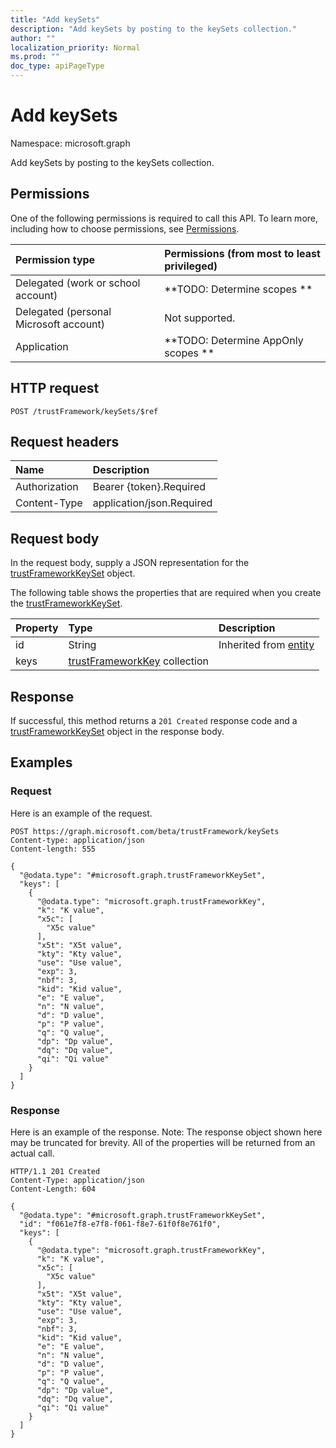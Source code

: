 ```yaml
---
title: "Add keySets"
description: "Add keySets by posting to the keySets collection."
author: ""
localization_priority: Normal
ms.prod: ""
doc_type: apiPageType
---
```


# Add keySets

Namespace: microsoft.graph

Add keySets by posting to the keySets collection.

## Permissions
One of the following permissions is required to call this API. To learn more, including how to choose permissions, see [Permissions](/concepts/permissions-reference.md).

|Permission type|Permissions (from most to least privileged)|
|:---|:---|
|Delegated (work or school account)|**TODO: Determine scopes **|
|Delegated (personal Microsoft account)|Not supported.|
|Application|**TODO: Determine AppOnly scopes **|

## HTTP request
<!-- {
  "blockType": "ignored"
}
-->
``` http
POST /trustFramework/keySets/$ref
```

## Request headers
|Name|Description|
|:---|:---|
|Authorization|Bearer {token}.Required|
|Content-Type|application/json.Required|

## Request body
In the request body, supply a JSON representation for the [trustFrameworkKeySet](../resources/trustframeworkkeyset.md) object.

The following table shows the properties that are required when you create the [trustFrameworkKeySet](../resources/trustframeworkkeyset.md).

|Property|Type|Description|
|:---|:---|:---|
|id|String| Inherited from [entity](../resources/entity.md)|
|keys|[trustFrameworkKey](../resources/trustframeworkkey.md) collection||



## Response
If successful, this method returns a `201 Created` response code and a [trustFrameworkKeySet](../resources/trustframeworkkeyset.md) object in the response body.

## Examples

### Request
Here is an example of the request.
<!-- {
  "blockType": "request",
  "name": "create_trustframeworkkeyset_from_"
}
-->
``` http
POST https://graph.microsoft.com/beta/trustFramework/keySets
Content-type: application/json
Content-length: 555

{
  "@odata.type": "#microsoft.graph.trustFrameworkKeySet",
  "keys": [
    {
      "@odata.type": "microsoft.graph.trustFrameworkKey",
      "k": "K value",
      "x5c": [
        "X5c value"
      ],
      "x5t": "X5t value",
      "kty": "Kty value",
      "use": "Use value",
      "exp": 3,
      "nbf": 3,
      "kid": "Kid value",
      "e": "E value",
      "n": "N value",
      "d": "D value",
      "p": "P value",
      "q": "Q value",
      "dp": "Dp value",
      "dq": "Dq value",
      "qi": "Qi value"
    }
  ]
}
```

### Response
Here is an example of the response. Note: The response object shown here may be truncated for brevity. All of the properties will be returned from an actual call.
<!-- {
  "blockType": "response",
  "truncated": true,
  "@odata.type": "microsoft.graph.trustframeworkkeyset"
}
-->
``` http
HTTP/1.1 201 Created
Content-Type: application/json
Content-Length: 604

{
  "@odata.type": "#microsoft.graph.trustFrameworkKeySet",
  "id": "f061e7f8-e7f8-f061-f8e7-61f0f8e761f0",
  "keys": [
    {
      "@odata.type": "microsoft.graph.trustFrameworkKey",
      "k": "K value",
      "x5c": [
        "X5c value"
      ],
      "x5t": "X5t value",
      "kty": "Kty value",
      "use": "Use value",
      "exp": 3,
      "nbf": 3,
      "kid": "Kid value",
      "e": "E value",
      "n": "N value",
      "d": "D value",
      "p": "P value",
      "q": "Q value",
      "dp": "Dp value",
      "dq": "Dq value",
      "qi": "Qi value"
    }
  ]
}
```

